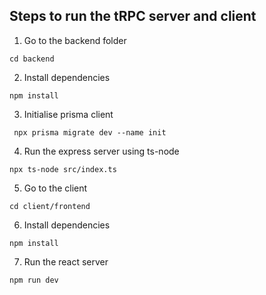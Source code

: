 ## Steps to run the tRPC server and client


1. Go to the backend folder

```
cd backend
```

2. Install dependencies

```
npm install
```

3. Initialise prisma client

```
 npx prisma migrate dev --name init

```


4. Run the express server using ts-node

```
npx ts-node src/index.ts
```


5. Go to the client

```
cd client/frontend
```

6. Install dependencies

```
npm install
```

7. Run the react server

```
npm run dev
```

